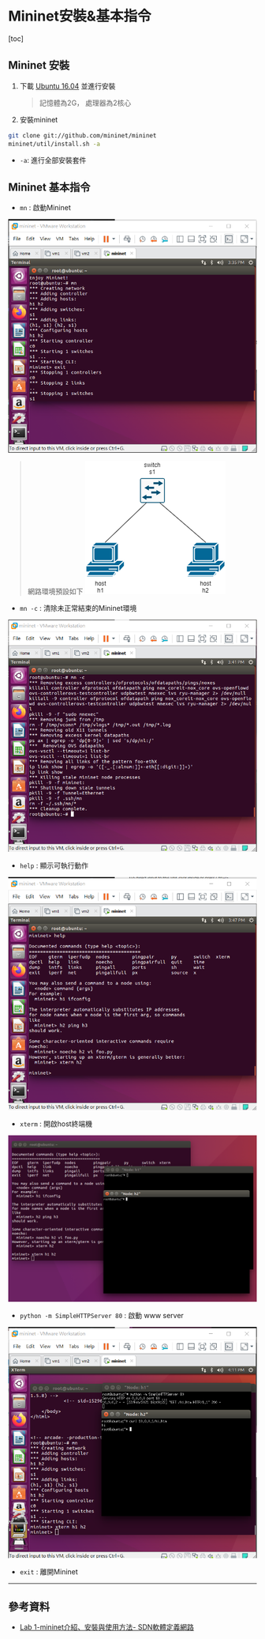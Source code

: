 # Mininet安裝&基本指令

[toc]

## Mininet 安裝

1. 下載 [Ubuntu 16.04](http://ftp.tku.edu.tw/index.php?dir=Linux%2FUbuntu%2Fubuntu-releases%2Fxenial%2F) 並進行安裝
   > 記憶體為2G， 處理器為2核心

2. 安裝mininet

```sh
git clone git://github.com/mininet/mininet
mininet/util/install.sh -a
```
* `-a`: 進行全部安裝套件

## Mininet 基本指令

* `mn` : 啟動Mininet
  
![0222-01](./img/20210222/0222-01.png)

> 網路環境預設如下
> ![0222-06](./img/20210222/0222-06.png)

* `mn -c` : 清除未正常結束的Mininet環境

![0222-02](./img/20210222/0222-02.png)

* `help` : 顯示可執行動作
  
![0222-03](./img/20210222/0222-03.png)

* `xterm` : 開啟host終端機

![0222-04](./img/20210222/0222-04.png)

* `python -m SimpleHTTPServer 80` : 啟動 www server

![0222-05](./img/20210222/0222-05.png)

* `exit` : 離開Mininet

---
## 參考資料
* [Lab 1-mininet介紹、安裝與使用方法- SDN軟體定義網路](https://sites.google.com/site/sdnruantidingyiwanglu/vmware-xia-zai-yu-an-zhuang/mininet)



